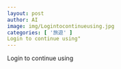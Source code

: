 ```yaml
---
layout: post
author: AI
image: img/Logintocontinueusing.jpg
categories: [ '旅遊' ]
Login to continue using"
---
```

Login to continue using